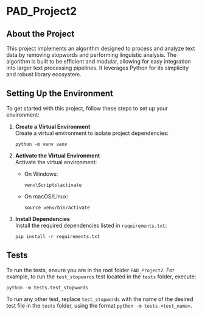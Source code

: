 # PAD_Project2

## About the Project

This project implements an algorithm designed to process and analyze text data by removing stopwords and performing linguistic analysis. The algorithm is built to be efficient and modular, allowing for easy integration into larger text processing pipelines. It leverages Python for its simplicity and robust library ecosystem.

## Setting Up the Environment

To get started with this project, follow these steps to set up your environment:

1. **Create a Virtual Environment**  
   Create a virtual environment to isolate project dependencies:
   ```
   python -m venv venv
   ```

2. **Activate the Virtual Environment**  
   Activate the virtual environment:
   - On Windows:
     ```
     venv\Scripts\activate
     ```
   - On macOS/Linux:
     ```
     source venv/bin/activate
     ```

3. **Install Dependencies**  
   Install the required dependencies listed in `requirements.txt`:
   ```
   pip install -r requirements.txt
   ```

## Tests
To run the tests, ensure you are in the root folder `PAD_Project2`. For example, to run the `test_stopwords` test located in the `tests` folder, execute:
```
python -m tests.test_stopwords
```
To run any other test, replace `test_stopwords` with the name of the desired test file in the `tests` folder, using the format `python -m tests.<test_name>`.